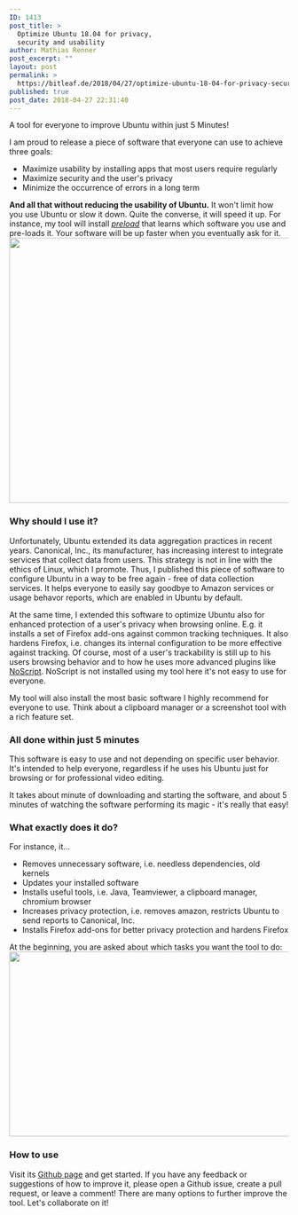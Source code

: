 ```yaml
---
ID: 1413
post_title: >
  Optimize Ubuntu 18.04 for privacy,
  security and usability
author: Mathias Renner
post_excerpt: ""
layout: post
permalink: >
  https://bitleaf.de/2018/04/27/optimize-ubuntu-18-04-for-privacy-security-and-usability/
published: true
post_date: 2018-04-27 22:31:40
---
```

A tool for everyone to improve Ubuntu within just 5 Minutes!

<!--more-->

I am proud to release a piece of software that everyone can use to achieve three goals:
<ul>
 	<li>Maximize usability by installing apps that most users require regularly</li>
 	<li>Maximize security and the user's privacy</li>
 	<li>Minimize the occurrence of errors in a long term</li>
</ul>
<strong>And all that without reducing the usability of Ubuntu.</strong> It won't limit how you use Ubuntu or slow it down. Quite the converse, it will speed it up. For instance, my tool will install <a href="https://www.linux.com/blog/using-preload-speed-linux"><em>preload</em></a> that learns which software you use and pre-loads it. Your software will be up faster when you eventually ask for it.

<img class="alignnone wp-image-1419 size-full" src="https://bitleaf.de/wp-content/uploads/2018/04/mac@mac-_002.png" alt="" width="787" height="478" />
<h3>Why should I use it?</h3>
Unfortunately, Ubuntu extended its data aggregation practices in recent years. Canonical, Inc., its manufacturer, has increasing interest to integrate services that collect data from users. This strategy is not in line with the ethics of Linux, which I promote. Thus, I published this piece of software to configure Ubuntu in a way to be free again - free of data collection services. It helps everyone to easily say goodbye to Amazon services or usage behavor reports, which are enabled in Ubuntu by default.

At the same time, I extended this software to optimize Ubuntu also for enhanced protection of a user's privacy when browsing online. E.g. it installs a set of Firefox add-ons against common tracking techniques. It also hardens Firefox, i.e. changes its internal configuration to be more effective against tracking. Of course, most of a user's trackability is still up to his users browsing behavior and to how he uses more advanced plugins like <a href="https://addons.mozilla.org/de/firefox/addon/noscript/">NoScript</a>. NoScript is not installed using my tool here it's not easy to use for everyone.

My tool will also install the most basic software I highly recommend for everyone to use. Think about a clipboard manager or a screenshot tool with a rich feature set.
<h3>All done within just 5 minutes</h3>
This software is easy to use and not depending on specific user behavior. It's intended to help everyone, regardless if he uses his Ubuntu just for browsing or for professional video editing.

It takes about minute of downloading and starting the software, and about 5 minutes of watching the software performing its magic - it's really that easy!
<h3>What exactly does it do?</h3>
For instance, it...
<ul>
 	<li>Removes unnecessary software, i.e. needless dependencies, old kernels</li>
 	<li>Updates your installed software</li>
 	<li>Installs useful tools, i.e. Java, Teamviewer, a clipboard manager, chromium browser</li>
 	<li>Increases privacy protection, i.e. removes amazon, restricts Ubuntu to send reports to Canonical, Inc.</li>
 	<li>Installs Firefox add-ons for better privacy protection and hardens Firefox</li>
</ul>
At the beginning, you are asked about which tasks you want the tool to do:

<img class="alignnone size-full wp-image-1416" src="https://bitleaf.de/wp-content/uploads/2018/04/Selection_001.png" alt="" width="872" height="333" />
<h3>How to use</h3>
Visit its <a href="https://github.com/bitleaf/optimize-ubuntu">Github page</a> and get started. If you have any feedback or suggestions of how to improve it, please open a Github issue, create a pull request, or leave a comment! There are many options to further improve the tool. Let's collaborate on it!
